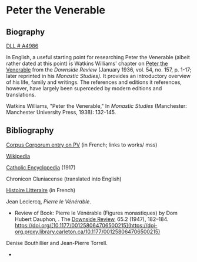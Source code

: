 # Peter the Venerable

## Biography

[DLL \# A4986](https://catalog.digitallatin.org/dll-author/a4986)

In English, a useful starting point for researching  Peter the Venerable \(albeit rather dated at this point\) is Watkins Williams' chapter on [Peter the Venerable](https://books.google.ca/books?id=9OFRAQAAIAAJ&lpg=PA139&ots=qbOh4dqjCp&dq=Contra%20eos%20qui%20dicunt%20Christum%20nunquam%20se%20in%20Evangeliis%20aperte%20Deum%20dixisse&pg=PA132#v=onepage&q=Contra%20eos%20qui%20dicunt%20Christum%20nunquam%20se%20in%20Evangeliis%20aperte%20Deum%20dixisse&f=false) from the _Downside Review_ \(January 1936, vol. 54, no. 157, p. 1-17; later reprinted in his _Monastic Studies\)._ It provides an introductory overview of his life, family and writings. The references and editions it references, however, have largely been superceded by modern editions and translations. 

Watkins Williams, "Peter the Venerable," In _Monastic Studies_ \(Manchester: Manchester University Press, 1938\): 132-145.



## Bibliography

[Corpus Corporum entry on PV](http://www.mlat.uzh.ch/MLS/xanfang.php?tabelle=Petrus_Cluniacensis_cps2) \(in French; links to works/ mss\)

[Wikipedia](https://en.wikipedia.org/wiki/Peter_the_Venerable)

[Catholic Encyclopedia](http://www.newadvent.org/cathen/10525b.htm) \(1917\)

Chronicon Cluniacense \(translated into English\)

[Histoire Litteraire](https://archive.org/details/histoirelittra13riveuoft/page/240) \(in French\)

Jean Leclercq, _Pierre le Vénérable_. 

* Review of Book: Pierre le Vénérable \(Figures monastiques\) by Dom Hubert Dauphon,  . The [Downside Review](https://doi-org.proxy.library.carleton.ca/10.1177%2F001258064706500215), 65.2 \(1947\), 182–184. https://doi.org/[10.1177/001258064706500215](https://doi-org.proxy.library.carleton.ca/10.1177/001258064706500215) 

Denise Bouthillier and Jean-Pierre Torrell. 

* 
